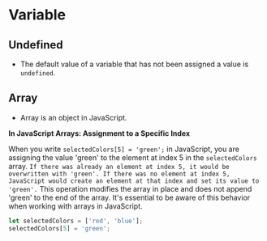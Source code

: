 # Variable

## Undefined

- The default value of a variable that has not been assigned a value is `undefined`.

## Array

- Array is an object in JavaScript.

**In JavaScript Arrays: Assignment to a Specific Index**

When you write `selectedColors[5] = 'green';` in JavaScript, you are assigning the value 'green' to the element at index 5 in the `selectedColors` array. `If there was already an element at index 5, it would be overwritten with 'green'. If there was no element at index 5, JavaScript would create an element at that index and set its value to 'green'.` This operation modifies the array in place and does not append 'green' to the end of the array. It's essential to be aware of this behavior when working with arrays in JavaScript.

```javascript
let selectedColors = ['red', 'blue'];
selectedColors[5] = 'green';
```
